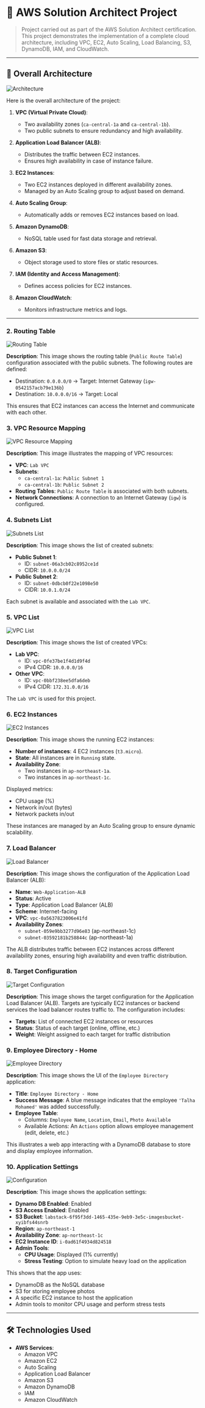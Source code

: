 # 🚀 AWS Solution Architect Project

> Project carried out as part of the AWS Solution Architect certification. This project demonstrates the implementation of a complete cloud architecture, including VPC, EC2, Auto Scaling, Load Balancing, S3, DynamoDB, IAM, and CloudWatch.

---

## 🧩 Overall Architecture

![Architecture](images/architecture.PNG)

Here is the overall architecture of the project:

1. **VPC (Virtual Private Cloud)**:
   - Two availability zones (`ca-central-1a` and `ca-central-1b`).
   - Two public subnets to ensure redundancy and high availability.

2. **Application Load Balancer (ALB)**:
   - Distributes the traffic between EC2 instances.
   - Ensures high availability in case of instance failure.

3. **EC2 Instances**:
   - Two EC2 instances deployed in different availability zones.
   - Managed by an Auto Scaling group to adjust based on demand.

4. **Auto Scaling Group**:
   - Automatically adds or removes EC2 instances based on load.

5. **Amazon DynamoDB**:
   - NoSQL table used for fast data storage and retrieval.

6. **Amazon S3**:
   - Object storage used to store files or static resources.

7. **IAM (Identity and Access Management)**:
   - Defines access policies for EC2 instances.

8. **Amazon CloudWatch**:
   - Monitors infrastructure metrics and logs.

---

### 2. Routing Table

![Routing Table](images/routeteabe.PNG)

**Description**: This image shows the routing table (`Public Route Table`) configuration associated with the public subnets. The following routes are defined:
- Destination: `0.0.0.0/0` → Target: Internet Gateway (`igw-0542157acb79e136b`)
- Destination: `10.0.0.0/16` → Target: Local

This ensures that EC2 instances can access the Internet and communicate with each other.

### 3. VPC Resource Mapping

![VPC Resource Mapping](images/vpc-mapping.PNG)

**Description**: This image illustrates the mapping of VPC resources:
- **VPC**: `Lab VPC`
- **Subnets**:
  - `ca-central-1a`: `Public Subnet 1`
  - `ca-central-1b`: `Public Subnet 2`
- **Routing Tables**: `Public Route Table` is associated with both subnets.
- **Network Connections**: A connection to an Internet Gateway (`igw`) is configured.

### 4. Subnets List

![Subnets List](images/subnets-list.PNG)

**Description**: This image shows the list of created subnets:
- **Public Subnet 1**:
  - ID: `subnet-06a3cb02c8952ce1d`
  - CIDR: `10.0.0.0/24`
- **Public Subnet 2**:
  - ID: `subnet-0dbcb0f22e1098e50`
  - CIDR: `10.0.1.0/24`

Each subnet is available and associated with the `Lab VPC`.

### 5. VPC List

![VPC List](images/vpcs-list.PNG)

**Description**: This image shows the list of created VPCs:
- **Lab VPC**:
  - ID: `vpc-0fe37be1f4d1d9f4d`
  - IPv4 CIDR: `10.0.0.0/16`
- **Other VPC**:
  - ID: `vpc-0bbf238ee5dfa6deb`
  - IPv4 CIDR: `172.31.0.0/16`

The `Lab VPC` is used for this project.

### 6. EC2 Instances

![EC2 Instances](images/ec2-instances.PNG)

**Description**: This image shows the running EC2 instances:
- **Number of instances**: 4 EC2 instances (`t3.micro`).
- **State**: All instances are in `Running` state.
- **Availability Zone**:
  - Two instances in `ap-northeast-1a`.
  - Two instances in `ap-northeast-1c`.

Displayed metrics:
- CPU usage (%)
- Network in/out (bytes)
- Network packets in/out

These instances are managed by an Auto Scaling group to ensure dynamic scalability.

### 7. Load Balancer

![Load Balancer](images/load-balancer.PNG)

**Description**: This image shows the configuration of the Application Load Balancer (ALB):
- **Name**: `Web-Application-ALB`
- **Status**: Active
- **Type**: Application Load Balancer (ALB)
- **Scheme**: Internet-facing
- **VPC**: `vpc-0a5637823006e41fd`
- **Availability Zones**:
  - `subnet-059e9bb3277d96e83` (ap-northeast-1c)
  - `subnet-03592181b258844c` (ap-northeast-1a)

The ALB distributes traffic between EC2 instances across different availability zones, ensuring high availability and even traffic distribution.

### 8. Target Configuration

![Target Configuration](images/targetcible.PNG)

**Description**: This image shows the target configuration for the Application Load Balancer (ALB). Targets are typically EC2 instances or backend services the load balancer routes traffic to. The configuration includes:
- **Targets**: List of connected EC2 instances or resources
- **Status**: Status of each target (online, offline, etc.)
- **Weight**: Weight assigned to each target for traffic distribution

### 9. Employee Directory - Home

![Employee Directory](images/employee-directory.PNG)

**Description**: This image shows the UI of the `Employee Directory` application:
- **Title**: `Employee Directory - Home`
- **Success Message**: A blue message indicates that the employee `'Talha Mohamed'` was added successfully.
- **Employee Table**:
  - Columns: `Employee Name`, `Location`, `Email`, `Photo Available`
  - Available Actions: An `Actions` option allows employee management (edit, delete, etc.)

This illustrates a web app interacting with a DynamoDB database to store and display employee information.

### 10. Application Settings

![Configuration](images/app-settings.PNG)

**Description**: This image shows the application settings:
- **Dynamo DB Enabled**: Enabled
- **S3 Access Enabled**: Enabled
- **S3 Bucket**: `labstack-6f95f3dd-1465-435e-9eb9-3e5c-imagesbucket-xyibfs44snrb`
- **Region**: `ap-northeast-1`
- **Availability Zone**: `ap-northeast-1c`
- **EC2 Instance ID**: `i-0ad61f4934d824518`
- **Admin Tools**:
  - **CPU Usage**: Displayed (1% currently)
  - **Stress Testing**: Option to simulate heavy load on the application

This shows that the app uses:
- DynamoDB as the NoSQL database
- S3 for storing employee photos
- A specific EC2 instance to host the application
- Admin tools to monitor CPU usage and perform stress tests


---

## 🛠️ Technologies Used

- **AWS Services**:
  - Amazon VPC
  - Amazon EC2
  - Auto Scaling
  - Application Load Balancer
  - Amazon S3
  - Amazon DynamoDB
  - IAM
  - Amazon CloudWatch
